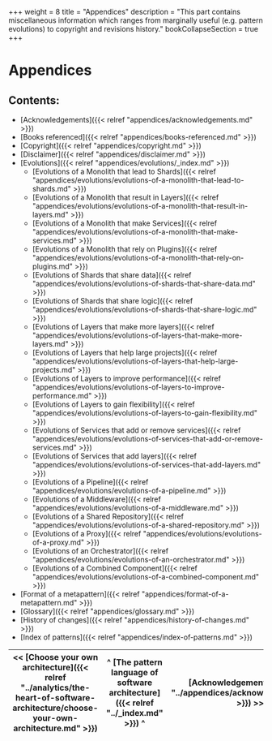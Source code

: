 +++
weight = 8
title = "Appendices"
description = "This part contains miscellaneous information which ranges from marginally useful (e.g. pattern evolutions) to copyright and revisions history."
bookCollapseSection = true
+++

# Appendices

## Contents:

<nav>

- [Acknowledgements]({{< relref "appendices/acknowledgements.md" >}})
- [Books referenced]({{< relref "appendices/books-referenced.md" >}})
- [Copyright]({{< relref "appendices/copyright.md" >}})
- [Disclaimer]({{< relref "appendices/disclaimer.md" >}})
- [Evolutions]({{< relref "appendices/evolutions/_index.md" >}})
  - [Evolutions of a Monolith that lead to Shards]({{< relref "appendices/evolutions/evolutions-of-a-monolith-that-lead-to-shards.md" >}})
  - [Evolutions of a Monolith that result in Layers]({{< relref "appendices/evolutions/evolutions-of-a-monolith-that-result-in-layers.md" >}})
  - [Evolutions of a Monolith that make Services]({{< relref "appendices/evolutions/evolutions-of-a-monolith-that-make-services.md" >}})
  - [Evolutions of a Monolith that rely on Plugins]({{< relref "appendices/evolutions/evolutions-of-a-monolith-that-rely-on-plugins.md" >}})
  - [Evolutions of Shards that share data]({{< relref "appendices/evolutions/evolutions-of-shards-that-share-data.md" >}})
  - [Evolutions of Shards that share logic]({{< relref "appendices/evolutions/evolutions-of-shards-that-share-logic.md" >}})
  - [Evolutions of Layers that make more layers]({{< relref "appendices/evolutions/evolutions-of-layers-that-make-more-layers.md" >}})
  - [Evolutions of Layers that help large projects]({{< relref "appendices/evolutions/evolutions-of-layers-that-help-large-projects.md" >}})
  - [Evolutions of Layers to improve performance]({{< relref "appendices/evolutions/evolutions-of-layers-to-improve-performance.md" >}})
  - [Evolutions of Layers to gain flexibility]({{< relref "appendices/evolutions/evolutions-of-layers-to-gain-flexibility.md" >}})
  - [Evolutions of Services that add or remove services]({{< relref "appendices/evolutions/evolutions-of-services-that-add-or-remove-services.md" >}})
  - [Evolutions of Services that add layers]({{< relref "appendices/evolutions/evolutions-of-services-that-add-layers.md" >}})
  - [Evolutions of a Pipeline]({{< relref "appendices/evolutions/evolutions-of-a-pipeline.md" >}})
  - [Evolutions of a Middleware]({{< relref "appendices/evolutions/evolutions-of-a-middleware.md" >}})
  - [Evolutions of a Shared Repository]({{< relref "appendices/evolutions/evolutions-of-a-shared-repository.md" >}})
  - [Evolutions of a Proxy]({{< relref "appendices/evolutions/evolutions-of-a-proxy.md" >}})
  - [Evolutions of an Orchestrator]({{< relref "appendices/evolutions/evolutions-of-an-orchestrator.md" >}})
  - [Evolutions of a Combined Component]({{< relref "appendices/evolutions/evolutions-of-a-combined-component.md" >}})
- [Format of a metapattern]({{< relref "appendices/format-of-a-metapattern.md" >}})
- [Glossary]({{< relref "appendices/glossary.md" >}})
- [History of changes]({{< relref "appendices/history-of-changes.md" >}})
- [Index of patterns]({{< relref "appendices/index-of-patterns.md" >}})

</nav>



<nav>

| \<\< [Choose your own architecture]({{< relref "../analytics/the-heart-of-software-architecture/choose-your-own-architecture.md" >}}) | ^ [The pattern language of software architecture]({{< relref "../_index.md" >}}) ^ | [Acknowledgements]({{< relref "../appendices/acknowledgements.md" >}}) \>\> |
| --- | --- | --- |

</nav>



